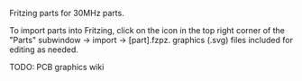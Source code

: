 Fritzing parts for 30MHz parts.

To import parts into Fritzing, click on the icon in the top right corner of the "Parts" subwindow -> import -> [part].fzpz. graphics (.svg) files included for editing as needed.

TODO: PCB graphics
      wiki
